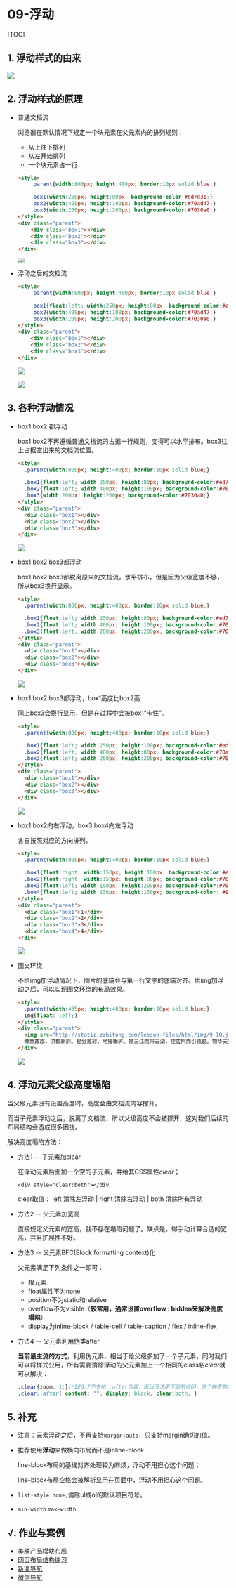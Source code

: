 # 09-浮动
[TOC]

## 1. 浮动样式的由来

![](http://static.zzhitong.com/lesson-files/html/img/9-1.png)

## 2. 浮动样式的原理

- 普通文档流

  浏览器在默认情况下规定一个块元素在父元素内的排列规则：

  - 从上往下排列
  - 从左开始排列
  - 一个块元素占一行

  ```html
  <style>
      .parent{width:800px; height:400px; border:10px solid blue;}
  
      .box1{width:250px; height:80px; background-color:#ed7d31;}
      .box2{width:400px; height:100px; background-color:#70ad47;}
      .box3{width:200px; height:200px; background-color:#7030a0;}
  </style>
  <div class="parent">
      <div class="box1"></div>
      <div class="box2"></div>
      <div class="box3"></div>
  </div>
  ```

  <img src="http://static.zzhitong.com/lesson-files/html/img/9-2.png" style="zoom: 50%;" /><img src="http://static.zzhitong.com/lesson-files/html/img/9-3.png" style="zoom: 50%;" />

- 浮动之后的文档流

  ```html
  <style>
      .parent{width:800px; height:400px; border:10px solid blue;}
  
      .box1{float:left; width:250px; height:80px; background-color:#ed7d31;}
      .box2{width:400px; height:100px; background-color:#70ad47;}
      .box3{width:200px; height:200px; background-color:#7030a0;}
  </style>
  <div class="parent">
      <div class="box1"></div>
      <div class="box2"></div>
      <div class="box3"></div>
  </div>
  ```

  ![](http://static.zzhitong.com/lesson-files/html/img/9-4.png)

  ![](http://static.zzhitong.com/lesson-files/html/img/9-5.png)

## 3. 各种浮动情况

- box1 box2 都浮动

  box1 box2不再遵循普通文档流的占据一行规则，变得可以水平排布。box3往上占据空出来的文档流位置。

  ```html
  <style>
    .parent{width:800px; height:400px; border:10px solid blue;}
  
    .box1{float:left; width:250px; height:80px; background-color:#ed7d31;}
    .box2{float:left; width:400px; height:100px; background-color:#70ad47;}
    .box3{width:200px; height:200px; background-color:#7030a0;}
  </style>
  <div class="parent">
    <div class="box1"></div>
    <div class="box2"></div>
    <div class="box3"></div>
  </div>
  ```

  ![](http://static.zzhitong.com/lesson-files/html/img/9-7.png)

- box1 box2 box3都浮动

  box1 box2 box3都脱离原来的文档流，水平排布，但是因为父级宽度不够，所以box3换行显示。

  ```html
  <style>
    .parent{width:800px; height:400px; border:10px solid blue;}
  
    .box1{float:left; width:250px; height:80px; background-color:#ed7d31;}
    .box2{float:left; width:400px; height:100px; background-color:#70ad47;}
    .box3{float:left; width:200px; height:200px; background-color:#7030a0;}
  </style>
  <div class="parent">
    <div class="box1"></div>
    <div class="box2"></div>
    <div class="box3"></div>
  </div>
  ```

  ![](http://static.zzhitong.com/lesson-files/html/img/9-6.png)

- box1 box2 box3都浮动，box1高度比box2高

  同上box3会换行显示，但是在过程中会被box1“卡住”。

  ```html
  <style>
    .parent{width:800px; height:400px; border:10px solid blue;}
  
    .box1{float:left; width:250px; height:100px; background-color:#ed7d31;}
    .box2{float:left; width:400px; height:80px; background-color:#70ad47;}
    .box3{float:left; width:200px; height:200px; background-color:#7030a0;}
  </style>
  <div class="parent">
    <div class="box1"></div>
    <div class="box2"></div>
    <div class="box3"></div>
  </div>
  ```

  ![](http://static.zzhitong.com/lesson-files/html/img/9-8.png)

- box1 box2向右浮动，box3 box4向左浮动

  各自按照对应的方向排列。

  ```html
  <style>
    .parent{width:800px; height:400px; border:10px solid blue;}
  
    .box1{float:right; width:150px; height:100px; background-color:#ed7d31;}
    .box2{float:right; width:150px; height:80px; background-color:#70ad47;}
    .box3{float:left; width:150px; height:200px; background-color:#7030a0;}
    .box4{float:left; width:150px; height:150px; background-color: #9293a3;}
  </style>
  <div class="parent">
    <div class="box1">1</div>
    <div class="box2">2</div>
    <div class="box3">3</div>
    <div class="box4">4</div>
  </div>
  ```

  ![](http://static.zzhitong.com/lesson-files/html/img/9-9.png)

- 图文环绕

  不给img加浮动情况下，图片的底端会与第一行文字的底端对齐。给img加浮动之后，可以实现图文环绕的布局效果。

  ```html
  <style>
    .parent{width:435px; height:400px; border:10px solid blue;}
    img{float: left;}
  </style>
  <div class="parent">
    <img src="http://static.zzhitong.com/lesson-files/html/img/9-10.jpg" height="210" alt="">
    豫章故郡，洪都新府。星分翼轸，地接衡庐。襟三江而带五湖，控蛮荆而引瓯越。物华天宝，龙光射牛斗之墟；人杰地灵，徐孺下陈蕃之榻。雄州雾列，俊采星驰。台隍枕夷夏之交，宾主尽东南之美。都督阎公之雅望，棨戟遥临；宇文新州之懿范，襜帷暂驻。十旬休假，胜友如云；千里逢迎，高朋满座。腾蛟起凤，孟学士之词宗；紫电青霜，王将军之武库。家君作宰，路出名区；童子何知，躬逢胜饯。 时维九月，序属三秋。潦水尽而寒潭清，烟光凝而暮山紫。俨骖騑于上路，访风景于崇阿；临帝子之长洲，得天人之旧馆。层峦耸翠，上出重霄；飞阁流丹，下临无地。
  </div>
  ```

  ![](http://static.zzhitong.com/lesson-files/html/img/9-11.png)

## 4. 浮动元素父级高度塌陷

当父级元素没有设置高度时，高度会由文档流内容撑开。

而当子元素浮动之后，脱离了文档流，所以父级高度不会被撑开，这对我们后续的布局结构会造成很多困扰。

解决高度塌陷方法：

- 方法1 -- 子元素加clear

  在浮动元素后面加一个空的子元素，并给其CSS属性*clear*；

  `<div style="clear:both"></div`

  clear取值： left 清除左浮动 | right 清除右浮动 | both 清除所有浮动

- 方法2 -- 父元素加宽高

  直接规定父元素的宽高，就不存在塌陷问题了。缺点是，得手动计算合适的宽高，并且扩展性不好。

- 方法3 -- 父元素BFC(Block formatting context)化

  父元素满足下列条件之一即可：

  - 根元素
  - float属性不为none
  - position不为static和relative
  - overflow不为visible（**较常用，通常设置overflow : hidden来解决高度塌陷**）
  - display为inline-block / table-cell / table-caption / flex / inline-flex

- 方法4 -- 父元素利用伪类after

  **当前最主流的方式**，利用伪元素，相当于给父级多加了一个子元素，同时我们可以将样式公用，所有需要清除浮动的父元素加上一个相同的class名*clear*就可以解决：

  ```css
  .clear{zoom: 1;}/*IE6,7不支持::after伪类，所以没法用下面的代码，这个神奇的zoom可以直接解决IE6,7的清除浮动问题*/
  .clear::after{ content: ""; display: block; clear:both; }
  ```

## 5. 补充

- 注意：元素浮动之后，不再支持`margin:auto`，只支持margin确切的值。

- 推荐使用**浮动**来做横向布局而不是inline-block

  line-block布局的基线对齐处理较为麻烦，浮动不用担心这个问题；

  line-block布局空格会被解析显示在页面中，浮动不用担心这个问题。

- `list-style:none;`清除ul或ol的默认项目符号。

- `min-width` `max-width`

## √. 作业与案例

- [美肤产品模块布局](http://static.zzhitong.com/lesson-files/html/code/9-1.html)
- [网页布局结构练习](http://static.zzhitong.com/lesson-files/html/code/9-2.html)
- [新浪导航](http://static.zzhitong.com/lesson-files/html/code/9-3.html)
- [微信导航](http://static.zzhitong.com/lesson-files/html/code/9-4.html)